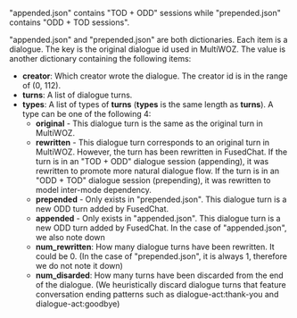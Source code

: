 
"appended.json" contains "TOD + ODD" sessions while "prepended.json" contains "ODD + TOD sessions".


"appended.json" and "prepended.json" are both dictionaries. Each item is a dialogue. The key is the original dialogue id used in MultiWOZ. The value is another dictionary containing the following items:
*   **creator**: Which creator wrote the dialogue. The creator id is in the range of (0, 112).
*   **turns**: A list of dialogue turns.
*   **types**: A list of types of **turns** (**types** is the same length as **turns**). 
    A type can be one of the following 4:
    *   **original** - This dialogue turn is the same as the original turn in MultiWOZ.
    *   **rewritten** - This dialogue turn corresponds to an original turn in MultiWOZ. However, the turn has been rewritten in FusedChat. If the turn is in an "TOD + ODD" dialogue session (appending), it was rewritten to promote more natural dialogue flow. If the turn is in an "ODD + TOD" dialogue session (prepending), it was rewritten to model inter-mode dependency.
    *   **prepended** - Only exists in "prepended.json". This dialogue turn is a new ODD turn added by FusedChat.
    *   **appended** - Only exists in "appended.json". This dialogue turn is a new ODD turn added by FusedChat.
In the case of "appended.json", we also note down
    *   **num_rewritten**: How many dialogue turns have been rewritten. It could be 0. (In the case of "prepended.json", it is always 1, therefore we do not note it down)
    *   **num_disarded**: How many turns have been discarded from the end of the dialogue. (We heuristically discard dialogue turns that feature conversation ending patterns such as dialogue-act:thank-you and dialogue-act:goodbye)